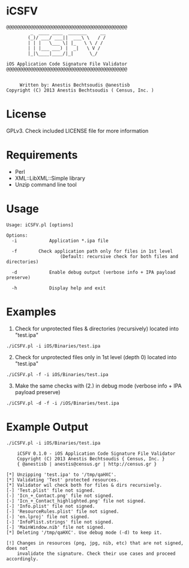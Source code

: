 iCSFV
=====
```Text
@@@@@@@@@@@@@@@@@@@@@@@@@@@@@@@@@@@@@@@@@@@@@
         _  ____ ____  _______     __
        (_)/ ___/ ___||  ___\ \   / /
        | | |   \___ \| |_   \ \ / / 
        | | |___ ___) |  _|   \ V /  
        |_|\____|____/|_|      \_/   

iOS Application Code Signature File Validator
@@@@@@@@@@@@@@@@@@@@@@@@@@@@@@@@@@@@@@@@@@@@@


     Written by: Anestis Bechtsoudis @anestisb
Copyright (C) 2013 Anestis Bechtsoudis ( Census, Inc. )
```

License
=======
GPLv3. Check included LICENSE file for more information


Requirements
============
* Perl
* XML::LibXML::Simple library
* Unzip command line tool


Usage
=====
```
Usage: iCSFV.pl [options]

Options:
  -i            Application *.ipa file

  -f		Check application path only for files in 1st level
                    (Default: recursive check for both files and directories)

  -d            Enable debug output (verbose info + IPA payload preserve)

  -h            Display help and exit
```

Examples
========
1. Check for unprotected files & directories (recursively) located into "test.ipa"
```
./iCSFV.pl -i iOS/Binaries/test.ipa
```

2. Check for unprotected files only in 1st level (depth 0) located into "test.ipa"
```
./iCSFV.pl -f -i iOS/Binaries/test.ipa
```

3. Make the same checks with (2.) in debug mode (verbose info + IPA payload preserve)
```
./iCSFV.pl -d -f -i /iOS/Binaries/test.ipa 
```


Example Output
==============
```text
./iCSFV.pl -i iOS/Binaries/test.ipa

	iCSFV 0.1.0 - iOS Application Code Signature File Validator
	Copyright (C) 2013 Anestis Bechtsoudis { Census, Inc. }
	{ @anestisb | anestis@census.gr | http://census.gr }

[*] Unzipping 'test.ipa' to '/tmp/qaHXC'.
[*] Validating 'Test' protected resources.
[*] Validator wil check both for files & dirs recursively.
[-] 'Test.plist' file not signed.
[-] 'Icn_+_Contact.png' file not signed.
[-] 'Icn_+_Contact_highlighted.png' file not signed.
[-] 'Info.plist' file not signed.
[-] 'ResourceRules.plist' file not signed.
[-] 'en.lproj' file not signed.
[-] 'InfoPlist.strings' file not signed.
[-] 'MainWindow.nib' file not signed.
[*] Deleting '/tmp/qaHXC'. Use debug mode (-d) to keep it.

[!] Changes in resources (png, jpg, nib, etc) that are not signed, does not
    invalidate the signature. Check their use cases and proceed accordingly.
```
